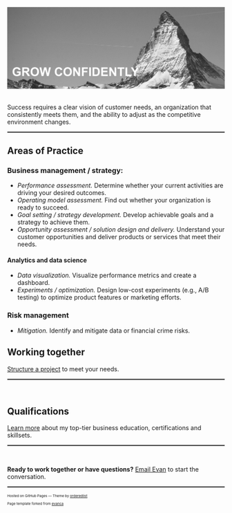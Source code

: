 <img src="images/Matterhorn2.jpeg?raw=true"/>
<br><br>

Success requires a clear vision of customer needs, an organization that consistently meets them, and the ability to adjust as the competitive environment changes.

<hr style="border:0.1px solid gray">

## Areas of Practice

### Business management / strategy: 
* <em> Performance assessment.</em> Determine whether your current activities are driving your desired outcomes.
* <em> Operating model assessment.</em> Find out whether your organization is ready to succeed.
* <em> Goal setting / strategy development.</em> Develop achievable goals and a strategy to achieve them.
* <em> Opportunity assessment / solution design and delivery.</em> Understand your customer opportunities and deliver products or services that meet their needs.

#### Analytics and data science
* <em> Data visualization.</em> Visualize performance metrics and create a dashboard.
* <em> Experiments / optimization.</em> Design low-cost experiments (e.g., A/B testing) to optimize product features or marketing efforts.

### Risk management
* <em> Mitigation.</em> Identify and mitigate data or financial crime risks.


<!--

## Functional Areas

### Business management / strategy 

<p align="center">
  <img src="images/customer flow logo.png?raw=true"/>
</p>

[Read](/business_management_strategy) Evan's perspectives and learn about his project work in business management and business strategy. 

 
//[Project 1 Title](/sample_page)


### Analytics and data science

<p align="center">
  <img src="images/Customer service dashboard truncated.png?raw=true"/>
</p>

[Learn more](/analytics_and_data_science) about Evan's thoughts and project work in analytics and data science.
  
//[Project 2 Title](/pdf/sample_presentation.pdf)


### Risk management

<p align="center">
  <img src="images/stop bad stuff.png?raw=true"/>
</p>

[Find out more](/risk_management) about Evan's perspectives and experience in risk management.

<hr style="border:0.1px solid gray">

<br>

-->

## Working together

[Structure a project](/engagement_model) to meet your needs.

<hr style="border:.1px solid gray">

<br>

## Qualifications
[Learn more](/education_capabilities) about my top-tier business education, certifications and skillsets. 

<hr style="border:.1px solid gray">

<br>

**Ready to work together or have questions?** [Email Evan](mailto:grow.with.a.purpose@gmail.com) to start the conversation.

<!--

### Project ideas
[See here](/ideas) for potential ways to work together. 

---

[Project 3 Title](http://example.com/)

## Why we should partner 🤝 
* <em>Outcomes focus.</em> I focus on the outcomes you are trying to achieve, and tailor-make a solution for you.
* <em>Collaborative model.</em> I will share progress along the way to ensure the final product meets your requirements.
* <em>Cross-functional expertise.</em> Strategy + data analysis skillsets means we'll find viable solutions that play to your organization's strengths.
* <em>Broad domain knowledge.</em> Broad industry and growth phase experience means I've worked with an organization like yours.

### Category Name 2

- [Project 1 Title](http://example.com/)
- [Project 2 Title](http://example.com/)
- [Project 3 Title](http://example.com/)
- [Project 4 Title](http://example.com/)
- [Project 5 Title](http://example.com/)
-->
  
<hr style="border:.1px solid gray">


<p style="font-size:8px">Hosted on GitHub Pages &mdash; Theme by <a href="https://github.com/orderedlist">orderedlist</a></p>
<p style="font-size:8px">Page template forked from <a href="https://github.com/evanca/quick-portfolio">evanca</a></p>
<!-- Remove above link if you don't want to attibute -->

